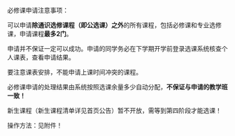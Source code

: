 必修课申请注意事项：

可以申请**除通识选修课程（即公选课）之外**的所有课程，包括必修课和专业选修课，申请课程**最多2门**。

申请并不保证一定可以成功。申请的同学务必在下学期开学前登录选课系统核查个人课表，查看申请结果。

要注意课表安排，不能申请上课时间冲突的课程。

必修课申请的处理结果由系统按照选课余量多少自动分配，**不保证与申请的教学班一致！**

新生课程（新生课程清单详见首页公告）暂不开放，需等到第四阶段才能选课！



操作方法：见附件！